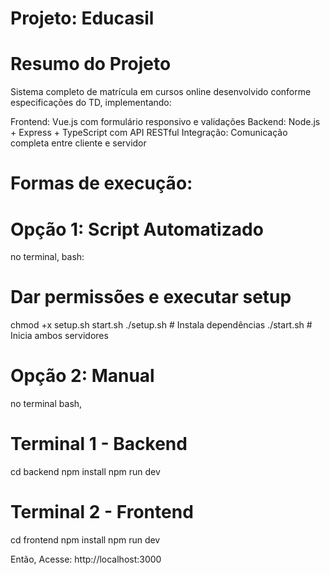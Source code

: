 # Projeto: Educasil

# Resumo do Projeto
Sistema completo de matrícula em cursos online desenvolvido conforme especificações do TD, implementando:

Frontend: Vue.js com formulário responsivo e validações
Backend: Node.js + Express + TypeScript com API RESTful
Integração: Comunicação completa entre cliente e servidor

# Formas de execução:

# Opção 1: Script Automatizado

no terminal, bash:
# Dar permissões e executar setup
chmod +x setup.sh start.sh
./setup.sh    # Instala dependências
./start.sh    # Inicia ambos servidores

# Opção 2: Manual
no terminal bash,

# Terminal 1 - Backend
cd backend
npm install
npm run dev

# Terminal 2 - Frontend  
cd frontend
npm install
npm run dev

Então, Acesse: http://localhost:3000